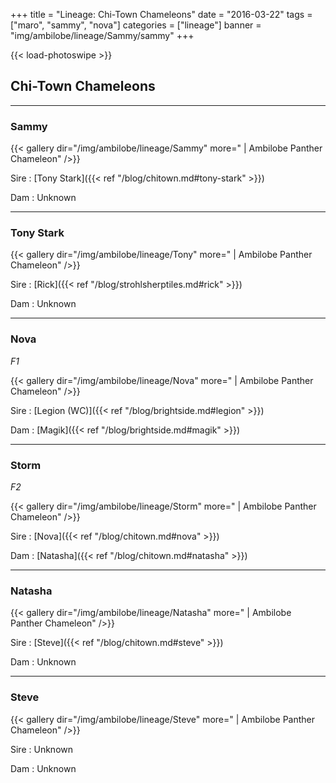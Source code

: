 +++
title = "Lineage: Chi-Town Chameleons"
date = "2016-03-22"
tags = ["maro", "sammy", "nova"]
categories = ["lineage"]
banner = "img/ambilobe/lineage/Sammy/sammy"
+++

{{< load-photoswipe >}}

## Chi-Town Chameleons
---

### Sammy

{{< gallery dir="/img/ambilobe/lineage/Sammy" more=" | Ambilobe Panther Chameleon" />}}

Sire
: [Tony Stark]({{< ref "/blog/chitown.md#tony-stark" >}})

Dam
: Unknown

---

### Tony Stark

{{< gallery dir="/img/ambilobe/lineage/Tony" more=" | Ambilobe Panther Chameleon" />}}

Sire
: [Rick]({{< ref "/blog/strohlsherptiles.md#rick" >}})

Dam
: Unknown

---

### Nova
*F1*

{{< gallery dir="/img/ambilobe/lineage/Nova" more=" | Ambilobe Panther Chameleon" />}}

Sire
: [Legion (WC)]({{< ref "/blog/brightside.md#legion" >}})

Dam
: [Magik]({{< ref "/blog/brightside.md#magik" >}})

---

### Storm
*F2*

{{< gallery dir="/img/ambilobe/lineage/Storm" more=" | Ambilobe Panther Chameleon" />}}

Sire
: [Nova]({{< ref "/blog/chitown.md#nova" >}})

Dam
: [Natasha]({{< ref "/blog/chitown.md#natasha" >}})

---

### Natasha

{{< gallery dir="/img/ambilobe/lineage/Natasha" more=" | Ambilobe Panther Chameleon" />}}

Sire
: [Steve]({{< ref "/blog/chitown.md#steve" >}})

Dam
: Unknown

---

### Steve

{{< gallery dir="/img/ambilobe/lineage/Steve" more=" | Ambilobe Panther Chameleon" />}}

Sire
: Unknown

Dam
: Unknown